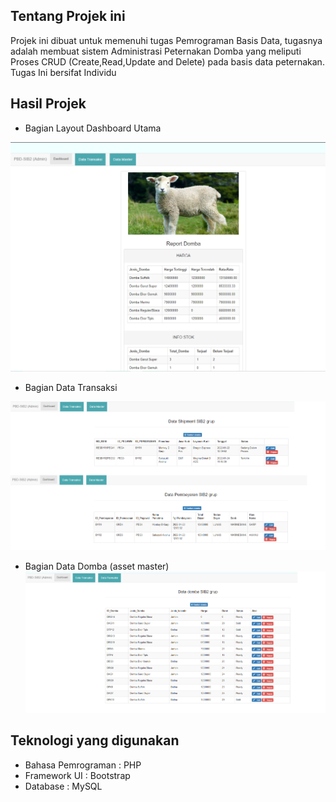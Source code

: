## Tentang Projek ini

Projek ini dibuat untuk memenuhi tugas Pemrograman Basis Data, tugasnya adalah membuat sistem Administrasi Peternakan Domba yang meliputi Proses CRUD (Create,Read,Update and Delete) pada basis data peternakan. Tugas Ini bersifat Individu

## Hasil Projek 
 - Bagian Layout Dashboard Utama
  <img src="/ssprojek/ss1.webp"> 

 
 - Bagian Data Transaksi 
  <img src="/ssprojek/ss2.webp"> 


 - Bagian Data Domba (asset master)
   <img src="/ssprojek/ss3.webp"> 

## Teknologi yang digunakan 
- Bahasa Pemrograman : PHP 
- Framework UI : Bootstrap
- Database : MySQL
